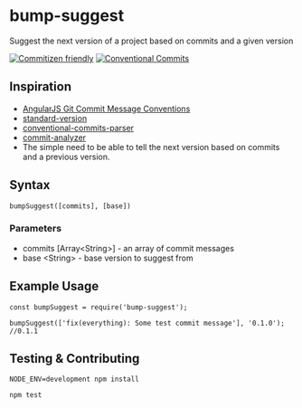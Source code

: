 # bump-suggest

Suggest the next version of a project based on commits and a given version

[![Commitizen friendly](https://img.shields.io/badge/commitizen-friendly-brightgreen.svg)](http://commitizen.github.io/cz-cli/)
[![Conventional Commits](https://img.shields.io/badge/Conventional%20Commits-1.0.0-yellow.svg)](https://conventionalcommits.org)

## Inspiration

 - [AngularJS Git Commit Message Conventions](https://docs.google.com/document/d/1QrDFcIiPjSLDn3EL15IJygNPiHORgU1_OOAqWjiDU5Y/edit#heading=h.gbbngquhe0qa "AngularJS Git Commit Message Conventions")
 - [standard-version](https://github.com/conventional-changelog/standard-version "standard-version")
 - [conventional-commits-parser](https://github.com/conventional-changelog-archived-repos/conventional-commits-parser "conventional-commits-parser")
 - [commit-analyzer](https://github.com/semantic-release/commit-analyzer "commit-analyzer")
 - The simple need to be able to tell the next version based on commits and a previous version.

## Syntax

```
bumpSuggest([commits], [base])
```

### Parameters

- commits \[Array\<String\>\] - an array of commit messages
- base \<String\> - base version to suggest from

## Example Usage

```
const bumpSuggest = require('bump-suggest');

bumpSuggest(['fix(everything): Some test commit message'], '0.1.0'); //0.1.1
```


## Testing & Contributing

```
NODE_ENV=development npm install

npm test
```
